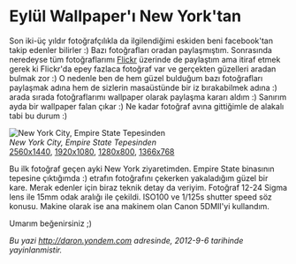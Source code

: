 # Eylül Wallpaper'ı New York'tan 

Son iki-üç yıldır fotoğrafçılıkla da ilgilendiğimi eskiden beni
facebook'tan takip edenler bilirler :) Bazı fotoğrafları oradan
paylaşmıştım. Sonrasında neredeyse tüm fotoğraflarımı
[Flickr](http://www.flickr.com/daronyondem) üzerinde de paylaştım ama
itiraf etmek gerek ki Flickr'da epey fazlaca fotoğraf var ve gerçekten
güzelleri aradan bulmak zor :) O nedenle ben de hem güzel bulduğum bazı
fotoğrafları paylaşmak adına hem de sizlerin masaüstünde bir iz
bırakabilmek adına :) arada sırada fotoğraflarımı wallpaper olarak
paylaşma kararı aldım :) Sanırım ayda bir wallpaper falan çıkar :) Ne
kadar fotoğraf avına gittiğimle de alakalı tabi bu durum :)

![New York City, Empire State
Tepesinden](media/Eylul_Wallpaperi_New_York/wallpaper.jpg)\
*New York City, Empire State Tepesinden*\
 [2560x1440](media/Eylul_Wallpaperi_New_York/2560x1440.jpg),
[1920x1080](media/Eylul_Wallpaperi_New_York/1920x1080.jpg),
[1280x800](media/Eylul_Wallpaperi_New_York/1280x800.jpg),
[1366x768](media/Eylul_Wallpaperi_New_York/1366x768.jpg)

Bu ilk fotoğraf geçen ayki New York ziyaretimden. Empire State binasının
tepesine çıktığımda :) etrafın fotoğrafını çekerken yakaladığım güzel
bir kare. Merak edenler için biraz teknik detay da veriyim. Fotoğraf
12-24 Sigma lens ile 15mm odak aralığı ile çekildi. ISO100 ve 1/125s
shutter speed söz konusu. Makine olarak ise ana makinem olan Canon
5DMII'yi kullandım.

Umarım beğenirsiniz ;)


*Bu yazi http://daron.yondem.com adresinde, 2012-9-6 tarihinde yayinlanmistir.*